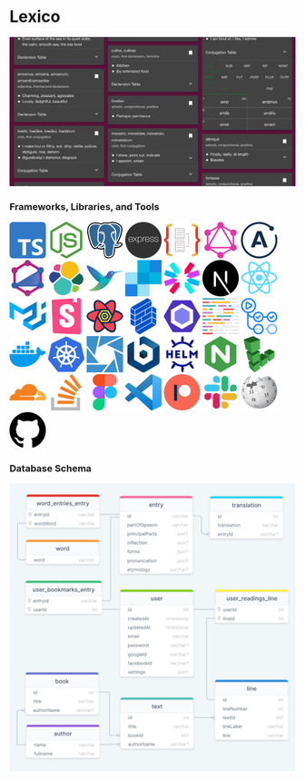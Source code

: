 # Lexico

<!-- <p align="right"><a href="https://www.lexicolatin.com"><img width="32" height="32" src="web/public/icon/android-chrome-512x512.png"></a></p> -->

<a href="https://www.lexicolatin.com"><a href="https://www.lexicolatin.com"><img alt="nodejs" src="assets/patreon-cover.png"></a>

### Frameworks, Libraries, and Tools

<!-- Generate icon link list from the tools variable in ToolIconGrid.tsx: tools.map((tool) => `<a href="${tool.url}"><img width="64" height="64" alt="${tool.name}" src="web/public/icon/tool/${tool.name}.png"></a>`, "").join("\n") -->

<a href="https://www.typescriptlang.org/"><img width="64" height="64" alt="typescript" src="web/public/icon/tool/typescript.png"></a>
<a href="https://nodejs.org/"><img width="64" height="64" alt="nodejs" src="web/public/icon/tool/nodejs.png"></a>
<a href="https://www.postgresql.org/"><img width="64" height="64" alt="postgres" src="web/public/icon/tool/postgres.png"></a>
<a href="https://expressjs.com/"><img width="64" height="64" alt="expressjs" src="web/public/icon/tool/expressjs.png"></a>
<a href="https://typeorm.io/"><img width="64" height="64" alt="typeorm" src="web/public/icon/tool/typeorm.png"></a>
<a href="https://graphql.org/"><img width="64" height="64" alt="graphql" src="web/public/icon/tool/graphql.png"></a>
<a href="https://www.apollographql.com/"><img width="64" height="64" alt="apollo" src="web/public/icon/tool/apollo.png"></a>
<a href="https://typegraphql.com/"><img width="64" height="64" alt="type-graphql" src="web/public/icon/tool/type-graphql.png"></a>
<a href="https://www.elastic.co/"><img width="64" height="64" alt="elk" src="web/public/icon/tool/elk.png"></a>
<a href="https://fluentbit.io/"><img width="64" height="64" alt="fluentbit" src="web/public/icon/tool/fluentbit.png"></a>
<a href="https://sendgrid.com"><img width="64" height="64" alt="sendgrid" src="web/public/icon/tool/sendgrid.png"></a>
<a href="https://jwt.io/"><img width="64" height="64" alt="jwt" src="web/public/icon/tool/jwt.png"></a>
<a href="https://nextjs.org/"><img width="64" height="64" alt="nextjs" src="web/public/icon/tool/nextjs.png"></a>
<a href="https://reactjs.org/"><img width="64" height="64" alt="react" src="web/public/icon/tool/react.png"></a>
<a href="https://material-ui.com/"><img width="64" height="64" alt="materialui" src="web/public/icon/tool/materialui.png"></a>
<a href="https://storybook.js.org"><img width="64" height="64" alt="storybook" src="web/public/icon/tool/storybook.png"></a>
<a href="https://react-query.tanstack.com/"><img width="64" height="64" alt="react-query" src="web/public/icon/tool/react-query.png"></a>
<a href="https://formik.org/"><img width="64" height="64" alt="formik" src="web/public/icon/tool/formik.png"></a>
<a href="https://eslint.org/"><img width="64" height="64" alt="eslint" src="web/public/icon/tool/eslint.png"></a>
<a href="https://prettier.io/"><img width="64" height="64" alt="prettier" src="web/public/icon/tool/prettier.png"></a>
<a href="https://github.com/features/actions"><img width="64" height="64" alt="github-actions" src="web/public/icon/tool/github-actions.png"></a>
<a href="https://www.docker.com/"><img width="64" height="64" alt="docker" src="web/public/icon/tool/docker.png"></a>
<a href="https://kubernetes.io/"><img width="64" height="64" alt="kubernetes" src="web/public/icon/tool/kubernetes.png"></a>
<a href="https://k8slens.dev"><img width="64" height="64" alt="lens" src="web/public/icon/tool/lens.png"></a>
<a href="https://bitnami.com/stacks/helm"><img width="64" height="64" alt="bitnami" src="web/public/icon/tool/bitnami.png"></a>
<a href="https://helm.sh/"><img width="64" height="64" alt="helm" src="web/public/icon/tool/helm.png"></a>
<a href="https://www.nginx.com/"><img width="64" height="64" alt="nginx" src="web/public/icon/tool/nginx.png"></a>
<a href="https://www.linode.com/"><img width="64" height="64" alt="linode" src="web/public/icon/tool/linode.png"></a>
<a href="https://www.cloudflare.com/"><img width="64" height="64" alt="cloudflare" src="web/public/icon/tool/cloudflare.png"></a>
<a href="https://stackoverflow.com/questions/201323/how-to-validate-an-email-address-using-a-regular-expression"><img width="64" height="64" alt="stackoverflow" src="web/public/icon/tool/stackoverflow.png"></a>
<a href="https://www.figma.com/"><img width="64" height="64" alt="figma" src="web/public/icon/tool/figma.png"></a>
<a href="https://code.visualstudio.com/"><img width="64" height="64" alt="vscode" src="web/public/icon/tool/vscode.png"></a>
<a href="https://www.patreon.com/lexico"><img width="64" height="64" alt="patreon" src="web/public/icon/tool/patreon.png"></a>
<a href="https://lexico-group.slack.com/archives/C01SN2QN2BF"><img width="64" height="64" alt="slack" src="web/public/icon/tool/slack.png"></a>
<a href="https://www.wiktionary.org/"><img width="64" height="64" alt="wikipedia" src="web/public/icon/tool/wikipedia.png"></a>
<a href="https://github.com/JimmyPaolini/Lexico"><img width="64" height="64" alt="github" src="web/public/icon/tool/github.png"></a>

### Database Schema

<p align="center"><a href="https://drawsql.app/lexico/diagrams/lexico"><img src="assets/database_schema.png"></a></p>
